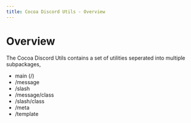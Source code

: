 ```yaml
---
title: Cocoa Discord Utils - Overview
---
```


# Overview

The Cocoa Discord Utils contains a set of utilities seperated into multiple subpackages,

- main (/)
- /message
- /slash
- /message/class
- /slash/class
- /meta
- /template
